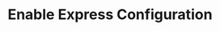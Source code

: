 ---
title: Enable Express Configuration
meta:
  - name: description
    content: Use this guide to enable Express Configuration
layout: Guides
sections:
 - main
---
